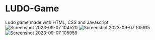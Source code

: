 # LUDO-Game

Ludo game made with HTML, CSS and Javascript
![Screenshot 2023-09-07 104520](https://github.com/Ayushh-patell/LUDO-Game/assets/142811459/824f8abd-f632-4081-85eb-bae28079780e)
![Screenshot 2023-09-07 105915](https://github.com/Ayushh-patell/LUDO-Game/assets/142811459/7577438f-fb4f-468d-b9f8-7a039a3c3b25)
![Screenshot 2023-09-07 105959](https://github.com/Ayushh-patell/LUDO-Game/assets/142811459/0d9a0a1f-81cc-41ed-8d60-fe967770674c)
